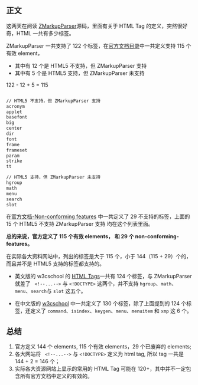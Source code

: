 
## 正文
这两天在阅读 [ZMarkupParser](https://github.com/ZhgChgLi/ZMarkupParser/tree/main)源码，里面有关于 HTML Tag 的定义，突然很好奇，HTML 一共有多少标签。

ZMarkupParser 一共支持了 122 个标签，在[官方文档目录](https://html.spec.whatwg.org/#elements-3)中一共定义支持 115 个有效 element，

+ 其中有 12 个是 HTML5 不支持，但 ZMarkupParser 支持
+ 其中有 5 个是 HTML5 支持，但 ZMarkupParser 未支持

122 - 12 + 5 = 115

```html

// HTML5 不支持，但 ZMarkupParser 支持
acronym
applet
basefont
big
center
dir
font
frame
frameset
param
strike
tt

// HTML5 支持，但 ZMarkupParser 未支持
hgroup
math
menu
search
slot

```

在[官方文档-Non-conforming features](https://html.spec.whatwg.org/#non-conforming-features) 中一共定义了 29 不支持的标签，上面的 15 个 HTML5 不支持 ZMarkupParser 支持 均在这个列表里面。

**总的来说，官方定义了 115 个有效 elements， 和 29 个 non-conforming-features。**

在实际各大资料网站中，列出的标签是大于 115 个，小于 144（115 + 29）个的，而且并不是 HTML5 支持的标签都支持的。

+ 英文版的 w3cschool 的 [HTML Tags](https://www.w3schools.com/tags/tag_comment.asp)一共有 124 个标签，与 ZMarkupParser 就差了 ` <!--...-->` 与 `<!DOCTYPE>` 这两个，并不支持 `hgroup`、`math`、`menu`、`search`与 `slot` 这五个。

+ 在中文版的 [w3cschool](https://www.w3school.com.cn/tags/index.asp) 中一共定义了 130 个标签，除了上面提到的 124 个标签，还定义了 `command`、`isindex`、`keygen`、`menu`、`menuitem` 和 `xmp` 这 6 个。



## 总结

1. 官方定义 144 个 elements, 115 个有效 elements，29 个已废弃的 elements;
2. 各大网站将 ` <!--...-->` 与 `<!DOCTYPE>` 定义为 html tag, 所以 tag 一共是 144 + 2 = 146 个；
3. 实际各大资源网站上显示的常用的 HTML Tag 可能在 120+，其中并不一定包含所有官方文档中定义的有效的。
